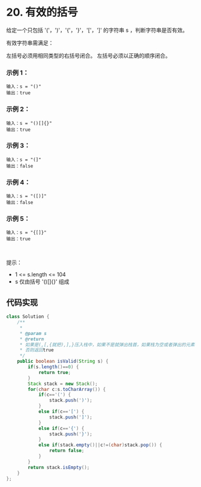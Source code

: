 # 20. 有效的括号

给定一个只包括 '('，')'，'{'，'}'，'['，']' 的字符串 s ，判断字符串是否有效。

有效字符串需满足：

左括号必须用相同类型的右括号闭合。
左括号必须以正确的顺序闭合。
 

### 示例 1：
```
输入：s = "()"
输出：true
```
### 示例 2：
```
输入：s = "()[]{}"
输出：true
```
### 示例 3：
```
输入：s = "(]"
输出：false
```
### 示例 4：
```
输入：s = "([)]"
输出：false
```
### 示例 5：
```
输入：s = "{[]}"
输出：true
```
 

提示：

 - 1 <= s.length <= 104
 - s 仅由括号 '()[]{}' 组成



## 代码实现
```Java
class Solution {
    /**
	 * 
	 * @param s
	 * @return
	 * 如果是(,[,{就把),],}压入栈中，如果不是就弹出栈首，如果栈为空或者弹出的元素不等于当前字符，则不是一个合格的括号，返回false
	 * 否则返回true
	 */
    public boolean isValid(String s) {
        if(s.length()==0) {
			return true;
		}
		Stack stack = new Stack();
		for(char c:s.toCharArray()) {
			if(c=='(') {
				stack.push(')');
			}
			else if(c=='[') {
				stack.push(']');
			}
			else if(c=='{') {
				stack.push('}');
			}
			else if(stack.empty()||c!=(char)stack.pop()) {
				return false;
			}
		}
		return stack.isEmpty();
    }
};
```